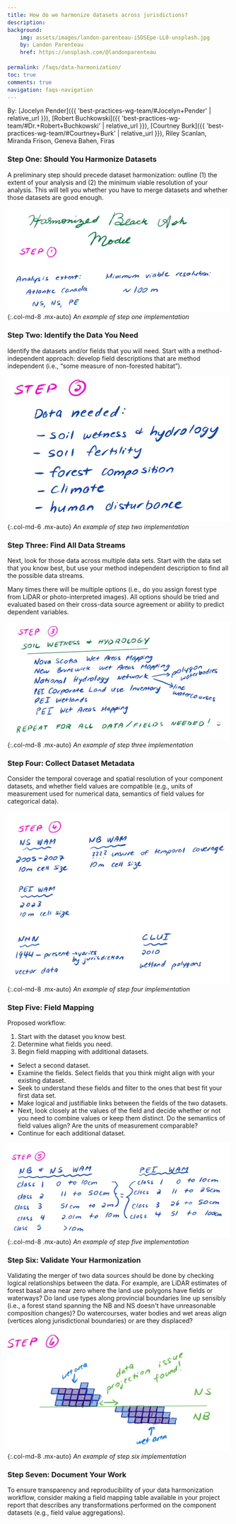 ```yaml
---
title: How do we harmonize datasets across jurisdictions?
description: 
background: 
    img: assets/images/landon-parenteau-i5DSEpe-LL0-unsplash.jpg
    by: Landon Parenteau
    href: https://unsplash.com/@landonparenteau
  
permalink: /faqs/data-harmonization/
toc: true
comments: true
navigation: faqs-navigation
---
```


By: [Jocelyn Pender]({{ 'best-practices-wg-team/#Jocelyn+Pender' | relative_url }}), [Robert Buchkowski]({{ 'best-practices-wg-team/#Dr.+Robert+Buchkowski' | relative_url }}), [Courtney Burk]({{ 'best-practices-wg-team/#Courtney+Burk' | relative_url }}), Riley Scanlan, Miranda Frison, Geneva Bahen, Firas

### Step One: Should You Harmonize Datasets

A preliminary step should precede dataset harmonization: outline (1) the extent of your analysis and (2) the minimum viable resolution of your analysis. This will tell you whether you have to merge datasets and whether those datasets are good enough.

![Step One](../../assets/images/Step1.jpg){:.col-md-8 .mx-auto}
_An example of step one implementation_

### Step Two: Identify the Data You Need

Identify the datasets and/or fields that you will need. Start with a method-independent approach: develop field descriptions that are method independent (i.e., “some measure of non-forested habitat”). 

![Step Two](../../assets/images/Step2.jpg){:.col-md-6 .mx-auto} 
_An example of step two implementation_

### Step Three: Find All Data Streams

Next, look for those data across multiple data sets. Start with the data set that you know best, but use your method independent description to find all the possible data streams.

Many times there will be multiple options (i.e., do you assign forest type from LiDAR or photo-interpreted images). All options should be tried and evaluated based on their cross-data source agreement or ability to predict dependent variables.

![Step Three](../../assets/images/Step3.jpg){:.col-md-8 .mx-auto} 
_An example of step three implementation_

### Step Four: Collect Dataset Metadata

Consider the temporal coverage and spatial resolution of your component datasets, and whether field values are compatible (e.g., units of measurement used for numerical data, semantics of field values for categorical data).

![Step Four](../../assets/images/Step4.jpg){:.col-md-8 .mx-auto} 
_An example of step four implementation_

### Step Five: Field Mapping

Proposed workflow:
1. Start with the dataset you know best. 
2. Determine what fields you need.
3. Begin field mapping with additional datasets. 
* Select a second dataset. 
* Examine the fields. Select fields that you think might align with your existing dataset. 
* Seek to understand these fields and filter to the ones that best fit your first data set.
* Make logical and justifiable links between the fields of the two datasets. 
* Next, look closely at the values of the field and decide whether or not you need to combine values or keep them distinct. Do the semantics of field values align? Are the units of measurement comparable?
* Continue for each additional dataset.

![Step Five](../../assets/images/Step5.jpg){:.col-md-8 .mx-auto}
_An example of step five implementation_ 

### Step Six: Validate Your Harmonization

Validating the merger of two data sources should be done by checking logical relationships between the data. For example, are LiDAR estimates of forest basal area near zero where the land use polygons have fields or waterways? Do land use types along provincial boundaries line up sensibly (i.e., a forest stand spanning the NB and NS doesn't have unreasonable composition changes)? Do watercourses, water bodies and wet areas align (vertices along jurisdictional boundaries) or are they displaced?

![Step Six](../../assets/images/Step6.jpg){:.col-md-8 .mx-auto} 
_An example of step six implementation_

### Step Seven: Document Your Work

To ensure transparency and reproducibility of your data harmonization workflow, consider making a field mapping table available in your project report that describes any transformations performed on the component datasets (e.g., field value aggregations).

